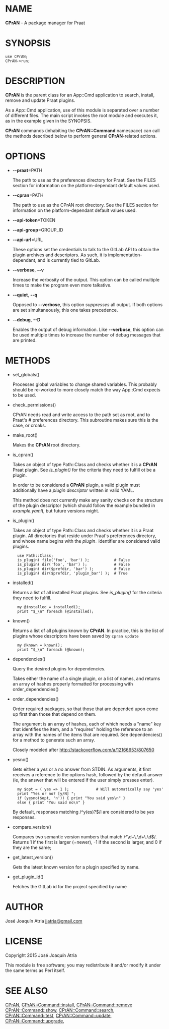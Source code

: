# NAME

**CPrAN** - A package manager for Praat

# SYNOPSIS

    use CPrAN;
    CPrAN->run;

# DESCRIPTION

**CPrAN** is the parent class for an App::Cmd application to search, install,
remove and update Praat plugins.

As a App::Cmd application, use of this module is separated over a number of
different files. The main script invokes the root module and executes it, as in
the example given in the SYNOPSIS.

**CPrAN** commands (inhabiting the **CPrAN::Command** namespace) can call the
methods described below to perform general **CPrAN**-related actions.

# OPTIONS

- **--praat**=PATH

    The path to use as the preferences directory for Praat. See the FILES section
    for information on the platform-dependant default values used.

- **--cpran**=PATH

    The path to use as the CPrAN root directory. See the FILES section
    for information on the platform-dependant default values used.

- **--api-token**=TOKEN
- **--api-group**=GROUP\_ID
- **--api-url**=URL

    These options set the credentials to talk to the GitLab API to obtain the
    plugin archives and descriptors. As such, it is implementation-dependant, and is
    currently tied to GitLab.

- **--verbose**, **--v**

    Increase the verbosity of the output. This option can be called multiple times
    to make the program even more talkative.

- **--quiet**, **--q**

    Opposed to **--verbose**, this option _suppresses_ all output. If both options
    are set simultaneously, this one takes precedence.

- **--debug**, **--D**

    Enables the output of debug information. Like **--verbose**, this option can be
    used multiple times to increase the number of debug messages that are printed.

# METHODS

- set\_globals()

    Processes global variables to change shared variables. This probably should be
    re-worked to more closely match the way App::Cmd expects to be used.

- check\_permissions()

    CPrAN needs read and write access to the path set as root, and to Praat's
    \# preferences directory. This subroutine makes sure this is the case, or croaks.

- make\_root()

    Makes the **CPrAN** root directory.

- is\_cpran()

    Takes an object of type Path::Class and checks whether it is a **CPrAN** Praat
    plugin. See _is\_plugin()_ for the criteria they need to fulfill ot be a plugin.

    In order to be considered a **CPrAN** plugin, a valid plugin must additionally
    have a _plugin descriptor_ written in valid YAML.

    This method does not currently make any sanity checks on the structure of the
    plugin descriptor (which should follow the example bundled in _example.yaml_),
    but future versions might.

- is\_plugin()

    Takes an object of type Path::Class and checks whether it is a Praat plugin. All
    directories that reside under Praat's preferences directory, and whose name
    begins with the _plugin\__ identifier are considered valid plugins.

        use Path::Class;
        is_plugin( file('foo', 'bar') );           # False
        is_plugin( dir('foo', 'bar') );            # False
        is_plugin( dir($prefdir, 'bar') );         # False
        is_plugin( dir($prefdir, 'plugin_bar') );  # True

- installed()

    Returns a list of all installed Praat plugins. See _is\_plugin()_ for the
    criteria they need to fulfill.

        my @installed = installed();
        print "$_\n" foreach (@installed);

- known()

    Returns a list of all plugins known by **CPrAN**. In practice, this is the list
    of plugins whose descriptors have been saved by `cpran update`

        my @known = known();
        print "$_\n" foreach (@known);

- dependencies()

    Query the desired plugins for dependencies.

    Takes either the name of a single plugin, or a list of names, and returns
    an array of hashes properly formatted for processing with order\_dependencies()

- order\_dependencies()

    Order required packages, so that those that are depended upon come up first than
    those that depend on them.

    The argument is an array of hashes, each of which needs a "name" key that
    identifies the item, and a "requires" holding the reference to an array with
    the names of the items that are required. See dependencies() for a method to
    generate such an array.

    Closely modeled after http://stackoverflow.com/a/12166653/807650

- yesno()

    Gets either a _yes_ or a _no_ answer from STDIN. As arguments, it first
    receives a reference to the options hash, followed by the default answer (ie,
    the answer that will be entered if the user simply presses enter).

        my $opt = ( yes => 1 );            # Will automatically say 'yes'
        print "Yes or no? [y/N] ";
        if (yesno($opt, 'n')) { print "You said yes\n" }
        else { print "You said no\n" }

    By default, responses matching /^y(es)?$/i are considered to be _yes_
    responses.

- compare\_version()

    Compares two semantic version numbers that match /^\\d+\\.\\d+\\.\\d$/. Returns 1 if
    the first is larger (=newer), -1 if the second is larger, and 0 if they are the
    same;

- get\_latest\_version()

    Gets the latest known version for a plugin specified by name.

- get\_plugin\_id()

    Fetches the GitLab id for the project specified by name

# AUTHOR

José Joaquín Atria <jjatria@gmail.com>

# LICENSE

Copyright 2015 José Joaquín Atria

This module is free software; you may redistribute it and/or modify it under
the same terms as Perl itself.

# SEE ALSO

[CPrAN](cpran),
[CPrAN::Command::install](install),
[CPrAN::Command::remove](remove)
[CPrAN::Command::show](show),
[CPrAN::Command::search](search),
[CPrAN::Command::test](test),
[CPrAN::Command::update](update),
[CPrAN::Command::upgrade](upgrade),
